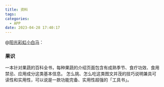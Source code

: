 ```yaml
---
title: 资料
tags:
categories:
  - APP
date: 2023-04-28 17:40:17
---
```


@[阳光彩虹小白马](https://www.zhihu.com/question/312508496/answer/977234816)：

### 果识

一本针对果蔬的百科全书，每种果蔬的介绍页面包含有成熟季节、食疗功效、食用禁忌、应用成分这类基本信息。<!--more-->
怎么挑、怎么吃这类图文并茂的技巧说明兼具可读性和实用性，可以说是一款功能完备、实用性超强的「工具书」。